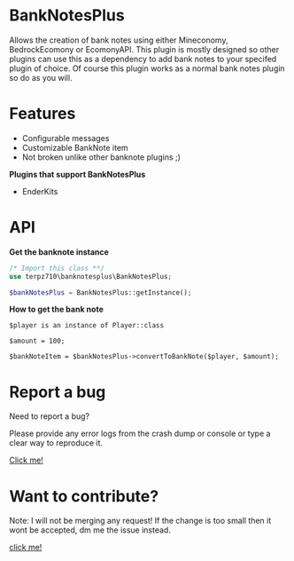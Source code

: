 # BankNotesPlus
Allows the creation of bank notes using either Mineconomy, BedrockEcomony or EcomonyAPI. This plugin is mostly designed so other plugins can use this as a dependency to add bank notes to your specifed plugin of choice.
Of course this plugin works as a normal bank notes plugin so do as you will. 

# Features
- Configurable messages
- Customizable BankNote item
- Not broken unlike other banknote plugins ;)

**Plugins that support BankNotesPlus**

- EnderKits

# API
**Get the banknote instance**
```php
/* Import this class **/
use terpz710\banknotesplus\BankNotesPlus;

$bankNotesPlus = BankNotesPlus::getInstance();
```
**How to get the bank note**
```
$player is an instance of Player::class

$amount = 100;

$bankNoteItem = $bankNotesPlus->convertToBankNote($player, $amount);
```
# Report a bug

Need to report a bug?

Please provide any error logs from the crash dump or console or type a clear way to reproduce it.

[Click me!](https://github.com/Terpz710/AntiAltAccounts/issues/new)

# Want to contribute?

Note: I will not be merging any request! If the change is too small then it wont be accepted, dm me the issue instead.

[click me!](https://github.com/Terpz710/AntiAltAccounts/pulls)
